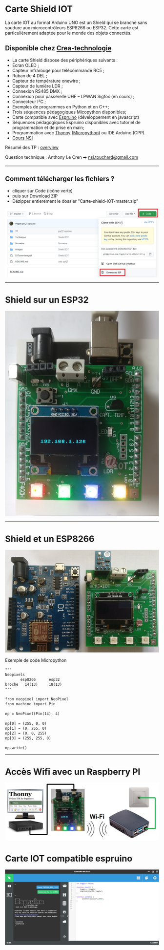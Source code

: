 # Carte Shield IOT

La carte IOT au format Arduino UNO est un Shield qui se branche sans soudure aux microcontrôleurs ESP8266 ou ESP32. Cette carte est particulièrement adaptée pour le monde des objets connectés. 

## Disponible chez [Crea-technologie](http://www.crea-technologie.com/index.php?product=120) 

- La carte Shield dispose des périphériques suivants :
- Écran OLED ;
- Capteur infrarouge pour télécommande RC5 ;
- Ruban de 4 DEL ;
- Capteur de température onewire ;
- Capteur de lumière LDR ;
- Connexion RS485 DMX ;
- Connexion pour passerelle UHF – LPWAN Sigfox (en cours) ;
- Connecteur I²C ;
- Exemples de programmes en Python et en C++;
- Trois séquences pédagogiques Micopython disponibles;
- Carte compatible avec [Espruino](https://www.espruino.com/) (développement en javascript)
- Séquences pédagogiques Espruino disponibles avec tutoriel de programmation et de prise en main;
- Programmation avec [Thonny](https://thonny.org/)  ([Micropython](https://docs.micropython.org/en/latest/esp8266/tutorial/intro.html)) ou IDE Arduino (CPP).
- [Cours NSI](http://touchardinforeseau.servehttp.com/nsi/)

Résumé des TP : [overview](https://github.com/f4goh/Carte-shield-IOT/blob/master/IOToverview.pdf) 

Question technique : Anthony Le Cren :arrow_right: nsi.touchard@gmail.com

***
## Comment télécharger les fichiers ?

- cliquer sur Code (icône verte)
- puis sur Download ZIP
- Dézipper entierement le dossier "Carte-shield-IOT-master.zip"

![ESP8266](/images/github.png  "Code puis Download ZIP")

***

# Shield sur un ESP32

![ESP32](/images/esp32IOT.jpg  "Shield sur un ESP32")

***

# Shield et un ESP8266

![ESP8266](/images/esp8266IOT.jpg  "Shield sur un ESP8266")

Exemple de code Micropython

	"""
	Neopixels
	       esp8266      esp32
	broche   14(13)     18(13)
	"""
	   
	from neopixel import NeoPixel
	from machine import Pin
	
	np = NeoPixel(Pin(14), 4)
	
	np[0] = (255, 0, 0)
	np[1] = (0, 255, 0) 
	np[2] = (0, 0, 255)
	np[3] = (255, 255, 0)
	
	np.write()
	
***

# Accès Wifi avec un Raspberry PI

![IOT](/images/Wifi.png  "Iot et accès Wifi")

# Carte IOT compatible espruino

![IOT](/images/espruino.png  "Espruino")
	



